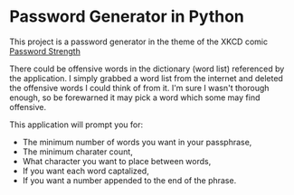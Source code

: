 # Password Generator in Python
This project is a password generator in the theme of the XKCD comic [Password Strength](https://xkcd.com/936/)

There could be offensive words in the dictionary (word list) referenced by the application.  I simply grabbed a word list from the internet and deleted the offensive words I could think of from it.  I'm sure I wasn't thorough enough, so be forewarned it may pick a word which some may find offensive.

This application will prompt you for:
- The minimum number of words you want in your passphrase,
- The minimum charater count,
- What character you want to place between words,
- If you want each word captalized,
- If you want a number appended to the end of the phrase.